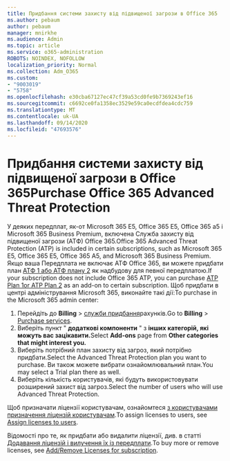 ```yaml
---
title: Придбання системи захисту від підвищеної загрози в Office 365
ms.author: pebaum
author: pebaum
manager: mnirkhe
ms.audience: Admin
ms.topic: article
ms.service: o365-administration
ROBOTS: NOINDEX, NOFOLLOW
localization_priority: Normal
ms.collection: Adm_O365
ms.custom:
- "9003019"
- "5758"
ms.openlocfilehash: e30cba67127ec47cf39a53cd0fe9b7369243ef16
ms.sourcegitcommit: c6692ce0fa1358ec3529e59ca0ecdfdea4cdc759
ms.translationtype: MT
ms.contentlocale: uk-UA
ms.lasthandoff: 09/14/2020
ms.locfileid: "47693576"
---
```

# <a name="purchase-office-365-advanced-threat-protection"></a><span data-ttu-id="526c8-102">Придбання системи захисту від підвищеної загрози в Office 365</span><span class="sxs-lookup"><span data-stu-id="526c8-102">Purchase Office 365 Advanced Threat Protection</span></span>

<span data-ttu-id="526c8-103">У деяких передплат, як-от Microsoft 365 E5, Office 365 E5, Office 365 a5 і Microsoft 365 Business Premium, включена Служба захисту від підвищеної загрози (АТФ) Office 365.</span><span class="sxs-lookup"><span data-stu-id="526c8-103">Office 365 Advanced Threat Protection (ATP) is included in certain subscriptions, such as Microsoft 365 E5, Office 365 E5, Office 365 A5, and Microsoft 365 Business Premium.</span></span> <span data-ttu-id="526c8-104">Якщо ваша Передплата не включає АТФ Office 365, ви можете придбати план [АТФ 1 або АТФ плану 2](https:/www.microsoft.com/microsoft-365/exchange/advance-threat-protection?market=um#office-ProductsCompare-785zwzq) як надбудову для певної передплатою.</span><span class="sxs-lookup"><span data-stu-id="526c8-104">If your subscription does not include Office 365 ATP, you can purchase [ATP Plan 1or ATP Plan 2](https:/www.microsoft.com/microsoft-365/exchange/advance-threat-protection?market=um#office-ProductsCompare-785zwzq) as an add-on to certain subscription.</span></span> <span data-ttu-id="526c8-105">Щоб придбати в центрі адміністрування Microsoft 365, виконайте такі дії:</span><span class="sxs-lookup"><span data-stu-id="526c8-105">To purchase in the Microsoft 365 admin center:</span></span>

1. <span data-ttu-id="526c8-106">Перейдіть до **Billing**   >   [служби придбання](https://go.microsoft.com/fwlink/p/?linkid=868433)рахунків.</span><span class="sxs-lookup"><span data-stu-id="526c8-106">Go to  **Billing**  >  [Purchase services](https://go.microsoft.com/fwlink/p/?linkid=868433).</span></span>
2. <span data-ttu-id="526c8-107">Виберіть пункт " **додаткові компоненти**  " з **інших категорій, які можуть вас зацікавити.**</span><span class="sxs-lookup"><span data-stu-id="526c8-107">Select **Add-ons**  page from **Other categories that might interest you.**</span></span>
3. <span data-ttu-id="526c8-108">Виберіть потрібний план захисту від загроз, який потрібно придбати.</span><span class="sxs-lookup"><span data-stu-id="526c8-108">Select the Advanced Threat Protection plan you want to purchase.</span></span> <span data-ttu-id="526c8-109">Ви також можете вибрати ознайомлювальний план.</span><span class="sxs-lookup"><span data-stu-id="526c8-109">You may select a Trial plan there as well.</span></span>
4. <span data-ttu-id="526c8-110">Виберіть кількість користувачів, які будуть використовувати розширений захист від загроз.</span><span class="sxs-lookup"><span data-stu-id="526c8-110">Select the number of users who will use Advanced Threat Protection.</span></span>

<span data-ttu-id="526c8-111">Щоб призначати ліцензії користувачам, ознайомтеся [з користувачами призначення ліцензій користувачам](https://docs.microsoft.com/microsoft-365/admin/manage/assign-licenses-to-users?view=o365-worldwide).</span><span class="sxs-lookup"><span data-stu-id="526c8-111">To assign licenses to users, see [Assign licenses to users](https://docs.microsoft.com/microsoft-365/admin/manage/assign-licenses-to-users?view=o365-worldwide).</span></span>

<span data-ttu-id="526c8-112">Відомості про те, як придбати або видалити ліцензії, див. в статті [Додавання ліцензій і вилучення їх із передплати](https://docs.microsoft.com/microsoft-365/commerce/licenses/buy-licenses?view=o365-worldwide#add-or-remove-licenses-for-your-business-subscription).</span><span class="sxs-lookup"><span data-stu-id="526c8-112">To buy more or remove licenses, see [Add/Remove Licenses for subscription](https://docs.microsoft.com/microsoft-365/commerce/licenses/buy-licenses?view=o365-worldwide#add-or-remove-licenses-for-your-business-subscription).</span></span>